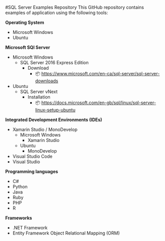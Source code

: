 #SQL Server Examples Repository
This GitHub repository contains examples of application using the following tools:

<b>Operating System</b>
* Microsoft Windows
* Ubuntu

<b>Microsoft SQl Server</b>
* Microsoft Windows
  * SQL Server 2016 Express Edition
    * Download
      * :package: https://www.microsoft.com/en-ca/sql-server/sql-server-downloads
* Ubuntu
  * SQL Server vNext
    * Installation
      * :package: https://docs.microsoft.com/en-gb/sql/linux/sql-server-linux-setup-ubuntu

<b>Integrated Development Environments (IDEs)</b>
* Xamarin Studio / MonoDevelop
  * Microsoft Windows
    * Xamarin Studio
  * Ubuntu
    * MonoDevelop
* Visual Studio Code
* Visual Studio

<b>Programming languages</b>
* C#
* Python
* Java
* Ruby
* PHP
* R

<b>Frameworks</b>
* .NET Framework
* Entity Framework Object Relational Mapping (ORM)

